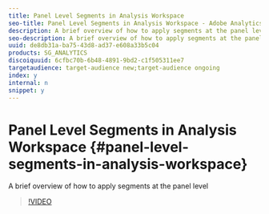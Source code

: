 ```yaml
---
title: Panel Level Segments in Analysis Workspace
seo-title: Panel Level Segments in Analysis Workspace - Adobe Analytics
description: A brief overview of how to apply segments at the panel level
seo-description: A brief overview of how to apply segments at the panel level - Adobe Analytics
uuid: de8db31a-ba75-43d8-ad37-e608a33b5c04
products: SG_ANALYTICS
discoiquuid: 6cfbc70b-6b48-4891-9bd2-c1f505311ee7
targetaudience: target-audience new;target-audience ongoing
index: y
internal: n
snippet: y
---
```


# Panel Level Segments in Analysis Workspace {#panel-level-segments-in-analysis-workspace}

A brief overview of how to apply segments at the panel level

>[!VIDEO](https://video.tv.adobe.com/v/24032/?quality=12)